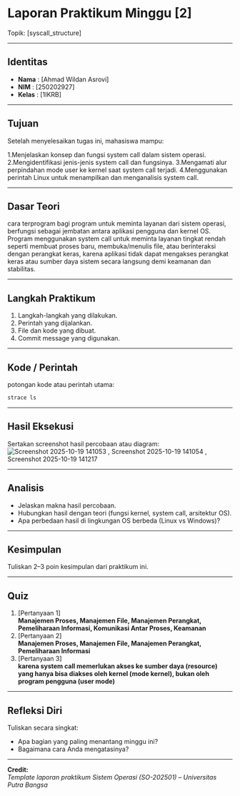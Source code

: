 
# Laporan Praktikum Minggu [2]
Topik: [syscall_structure]

---

## Identitas
- **Nama**  : [Ahmad Wildan Asrovi]  
- **NIM**   : [250202927]  
- **Kelas** : [1IKRB]

---

## Tujuan
Setelah menyelesaikan tugas ini, mahasiswa mampu:

1.Menjelaskan konsep dan fungsi system call dalam sistem operasi.
2.Mengidentifikasi jenis-jenis system call dan fungsinya.
3.Mengamati alur perpindahan mode user ke kernel saat system call terjadi.
4.Menggunakan perintah Linux untuk menampilkan dan menganalisis system call.

---

## Dasar Teori
cara terprogram bagi program untuk meminta layanan dari sistem operasi, berfungsi sebagai jembatan antara aplikasi pengguna dan kernel OS. Program menggunakan system call untuk meminta layanan tingkat rendah seperti membuat proses baru, membuka/menulis file, atau berinteraksi dengan perangkat keras, karena aplikasi tidak dapat mengakses perangkat keras atau sumber daya sistem secara langsung demi keamanan dan stabilitas. 

---

## Langkah Praktikum
1. Langkah-langkah yang dilakukan.  
2. Perintah yang dijalankan.  
3. File dan kode yang dibuat.  
4. Commit message yang digunakan.

---

## Kode / Perintah
potongan kode atau perintah utama:
```bash
strace ls
```

---

## Hasil Eksekusi
Sertakan screenshot hasil percobaan atau diagram:
![Screenshot 2025-10-19 141053 , Screenshot 2025-10-19 141054 , Screenshot 2025-10-19 141217](screenshots/example.png)

---

## Analisis
- Jelaskan makna hasil percobaan.  
- Hubungkan hasil dengan teori (fungsi kernel, system call, arsitektur OS).  
- Apa perbedaan hasil di lingkungan OS berbeda (Linux vs Windows)?  

---

## Kesimpulan
Tuliskan 2–3 poin kesimpulan dari praktikum ini.

---

## Quiz
1. [Pertanyaan 1]  
   **Manajemen Proses, Manajemen File, Manajemen Perangkat, Pemeliharaan Informasi, Komunikasi Antar Proses, Keamanan**  
2. [Pertanyaan 2]  
   **Manajemen Proses, Manajemen File, Manajemen Perangkat, Pemeliharaan Informasi**  
3. [Pertanyaan 3]  
   **karena system call memerlukan akses ke sumber daya (resource) yang hanya bisa diakses oleh kernel (mode kernel), bukan oleh program pengguna (user mode)**  

---

## Refleksi Diri
Tuliskan secara singkat:
- Apa bagian yang paling menantang minggu ini?  
- Bagaimana cara Anda mengatasinya?  

---

**Credit:**  
_Template laporan praktikum Sistem Operasi (SO-202501) – Universitas Putra Bangsa_